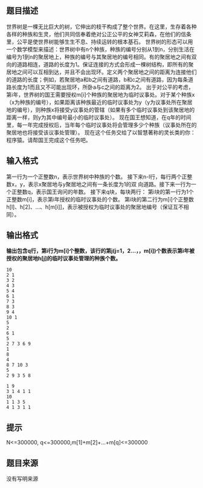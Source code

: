 


## 题目描述
世界树是一棵无比巨大的树，它伸出的枝干构成了整个世界。在这里，生存着各种各样的种族和生灵，他们共同信奉着绝对公正公平的女神艾莉森，在他们的信条里，公平是使世界树能够生生不息、持续运转的根本基石。
世界树的形态可以用一个数学模型来描述：世界树中有n个种族，种族的编号分别从1到n，分别生活在编号为1到n的聚居地上，种族的编号与其聚居地的编号相同。有的聚居地之间有双向的道路相连，道路的长度为1。保证连接的方式会形成一棵树结构，即所有的聚居地之间可以互相到达，并且不会出现环。定义两个聚居地之间的距离为连接他们的道路的长度；例如，若聚居地a和b之间有道路，b和c之间有道路，因为每条道路长度为1而且又不可能出现环，所卧a与c之间的距离为2。
出于对公平的考虑，第i年，世界树的国王需要授权m[i]个种族的聚居地为临时议事处。对于某个种族x（x为种族的编号），如果距离该种族最近的临时议事处为y（y为议事处所在聚居地的编号），则种族x将接受y议事处的管辖（如果有多个临时议事处到该聚居地的距离一样，则y为其中编号最小的临时议事处）。
现在国王想知道，在q年的时间里，每一年完成授权后，当年每个临时议事处将会管理多少个种族（议事处所在的聚居地也将接受该议事处管理）。 现在这个任务交给了以智慧著称的灵长类的你：程序猿。请帮国王完成这个任务吧。 
## 输入格式
第一行为一个正整数n，表示世界树中种族的个数。
接下来n-l行，每行两个正整数x，y，表示x聚居地与y聚居地之间有一条长度为1的双
向道路。接下来一行为一个正整数q，表示国王询问的年数。
接下来q块，每块两行：
第i块的第一行为1个正整数m[i]，表示第i年授权的临时议事处的个数。
第i块的第二行为m[i]个正整数h[l]、h[2]、…、h[m[i]]，表示被授权为临时议事处的聚居地编号（保证互不相同）。 
## 输出格式
**输出包含q行，第i行为m[i]个整数，该行的第j(j=1，2…，，m[i])个数表示第i年被授权的聚居地h[j]的临时议事处管理的种族个数。** 

```input1
10 
2 1 
3 2 
4 3 
5 4 
6 1 
7 3 
8 3 
9 4 
10 1 
5 
2 
6 1   
5 
2 7 3 6 9   
1 
8  
4 
8 7 10 3   
5 
2 9 3 5 8 

```

```output1
1 9   
3 1 4 1 1   
10  
1 1 3 5   
4 1 3 1 1 
```

## 提示
N<=300000, q<=300000,m[1]+m[2]+…+m[q]<=300000
## 题目来源
没有写明来源


